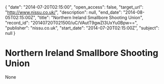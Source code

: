 {
  "date": "2014-07-20T02:15:00", 
  "open_access": false, 
  "target_url": "http://www.nissu.co.uk/", 
  "description": null, 
  "end_date": "2014-08-05T02:15:00Z", 
  "title": "Northern Ireland Smallbore Shooting Union", 
  "record_id": "20140720T021500/uC/VAutT9gwZI3UxYu0Bpw==", 
  "publisher": "nissu.co.uk", 
  "start_date": "2014-07-20T02:15:00Z", 
  "subject": null
}

# Northern Ireland Smallbore Shooting Union

None